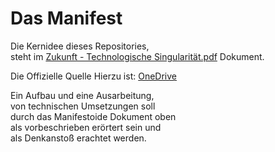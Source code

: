 # Das Manifest  

Die Kernidee dieses Repositories,   
steht im [Zukunft - Technologische Singularität.pdf](Zukunft%20-%20Technologische%20Singularität.pdf) Dokument.  

Die Offizielle Quelle Hierzu ist: [OneDrive](https://1drv.ms/b/s!Aupppe2jf6JWhad0BiLXJwI43XAuHw?e=EtSnMG)

Ein Aufbau und eine Ausarbeitung,  
von technischen Umsetzungen soll  
durch das Manifestoide Dokument oben   
als vorbeschrieben erörtert sein und  
als Denkanstoß erachtet werden. 
